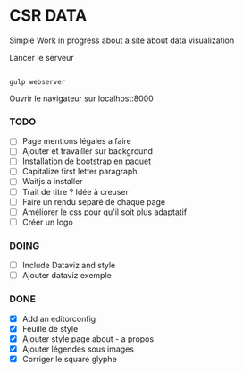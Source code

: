 CSR DATA
======

Simple Work in progress about a site about data visualization

Lancer le serveur

```

gulp webserver

```

Ouvrir le navigateur sur localhost:8000

### TODO

- [ ] Page mentions légales a faire
- [ ] Ajouter et travailler sur background
- [ ] Installation de bootstrap en paquet
- [ ] Capitalize first letter paragraph
- [ ] Waitjs a installer
- [ ] Trait de titre ?  Idée à creuser
- [ ] Faire un rendu separé de chaque page
- [ ] Améliorer le css pour qu'il soit plus adaptatif
- [ ] Créer un logo

### DOING

- [ ] Include Dataviz and style
- [ ] Ajouter dataviz exemple

### DONE

- [x] Add an editorconfig
- [x] Feuille de style
- [x] Ajouter style page about - a propos
- [x] Ajouter légendes sous images
- [x] Corriger le square glyphe
